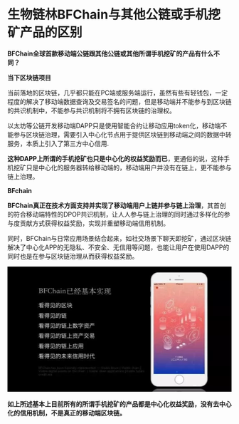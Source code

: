 # 生物链林BFChain与其他公链或手机挖矿产品的区别

**BFChain全球首款移动端公链跟其他公链或其他所谓手机挖矿的产品有什么不同？**  

**当下区块链项目**

当前落地的区块链，几乎都只能在PC端或服务端运行，虽然有些有轻钱包，一定程度的解决了移动端数据查询及交易签名的问题，但是移动端并不能参与到区块链的共识机制中，不能参与共识机制将不拥有区块链的治理权。

以太坊等公链开发移动端DAPP只是使用智能合约让移动应用token化，移动端不能参与区块链治理，需要引入中心化节点用于提供区块链到移动端之间的数据中转服务，本质上引入了第三方中心信用.

**这种DAPP上所谓的手机挖矿也只是中心化的权益奖励而已**，更通俗的说，这种手机挖矿只是中心化的服务器转给移动端的，移动端用户并没有在链上，更不能参与链上治理。

**BFchain**

**BFChain真正在技术方面支持并实现了移动端用户上链并参与链上治理**，其首创的符合移动端特性的DPOP共识机制，让人人参与链上治理的同时通过多样化的参与度贡献方式获得权益奖励，实现并重塑移动端信用机制。

同时，BFChain与日常应用场景结合起来，如社交场景下聊天即挖矿，通过区块链解决了中心化APP的无隐私、不安全、无信用等问题，也能让用户在使用DAPP的同时也是在参与区块链治理从而获得权益奖励。

![QQ浏览器截图20190130133713.png](image/08-01.png "1548826691789005114.png")

**如上所述基本上目前所有的所谓手机挖矿的产品都是中心化权益奖励，没有去中心化的信用机制，不是真正的移动端区块链。**
